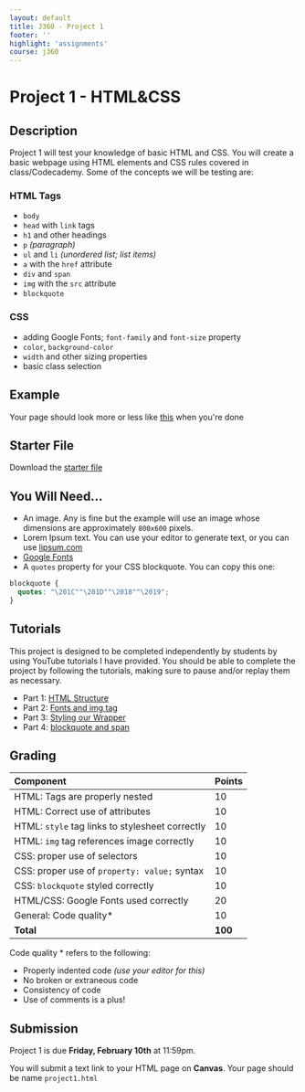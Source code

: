 ```yaml
---
layout: default
title: J360 - Project 1
footer: ''
highlight: 'assignments'
course: j360
---
```

# Project 1 - HTML&CSS
## Description
Project 1 will test your knowledge of basic HTML and CSS. You will create a basic webpage using HTML elements and CSS rules covered in class/Codecademy. Some of the concepts we will be testing are:

### HTML Tags
 * `body`
 * `head` with `link` tags
 * `h1` and other headings
 * `p` *(paragraph)*
 * `ul` and `li` *(unordered list; list items)*
 * `a` with the `href` attribute
 * `div` and `span`
 * `img` with the `src` attribute
 * `blockquote`

### CSS
 * adding Google Fonts; `font-family` and `font-size` property
 * `color`, `background-color`
 * `width` and other sizing properties
 * basic class selection

## Example
Your page should look more or less like [this](project1-solution.pdf) when you're done

## Starter File
Download the [starter file](project1-starter.zip)

## You Will Need...

 * An image. Any is fine but the example will use an image whose dimensions are approximately `800x600` pixels.
 * Lorem Ipsum text. You can use your editor to generate text, or you can use [lipsum.com](http://www.lipsum.com/)
 * [Google Fonts](https://fonts.google.com/)
 * A `quotes` property for your CSS blockquote. You can copy this one:

 ```css
blockquote {
   quotes: "\201C""\201D""\2018""\2019";
}
 ```

## Tutorials
This project is designed to be completed independently by students by using YouTube tutorials I have provided. You should be able to complete the project by following the tutorials, making sure to pause and/or replay them as necessary.

 * Part 1: [HTML Structure](https://youtu.be/urd0HdnJvlY)
 * Part 2: [Fonts and img tag](https://youtu.be/HC_T8N1b5wc)
 * Part 3: [Styling our Wrapper](https://youtu.be/li6ccUAvpl8)
 * Part 4: [blockquote and span](https://youtu.be/oJWXrO_C73A)


## Grading

| Component                                       | Points  |
|:------------------------------------------------|:--------|
| HTML: Tags are properly nested                  | 10      |
| HTML: Correct use of attributes                 | 10      |
| HTML: `style` tag links to stylesheet correctly | 10      |
| HTML: `img` tag references image correctly      | 10      |
| CSS: proper use of selectors                    | 10      |
| CSS: proper use of `property: value;` syntax    | 10      |
| CSS: `blockquote` styled correctly              | 10      |
| HTML/CSS: Google Fonts used correctly           | 20      |
| General: Code quality*                          | 10      |
| **Total**                                       | **100** |

Code quality * refers to the following:
  * Properly indented code _(use your editor for this)_
  * No broken or extraneous code
  * Consistency of code
  * Use of comments is a plus!

## Submission
Project 1 is due **Friday, February 10th** at 11:59pm.

You will submit a text link to your HTML page on **Canvas**. Your page should be name `project1.html`